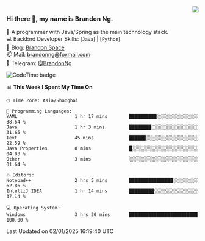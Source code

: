 <img  align="right" src="https://github-readme-stats-brandon0824.vercel.app/api/top-langs/?username=brandon0824&layout=compact">

### Hi there 👋, my name is Brandon Ng.

🌱 A programmer with Java/Spring as the main technology stack.  
💻 BackEnd Developer Skills: [`Java`] | [`Python`]  
📝 Blog: [Brandon Space](https://brandonng.tech)  
📫 Mail: brandonng@foxmail.com  
📰 Telegram: [@BrandonNg](https://t.me/BrandonNg24)  

![CodeTime badge](https://img.shields.io/endpoint?style=flat-square&url=https%3A%2F%2Fapi.codetime.dev%2Fshield%3Fid%3D128%26project%3D%26in%3D604800000)

<!--START_SECTION:waka-->
📊 **This Week I Spent My Time On** 

```text
🕑︎ Time Zone: Asia/Shanghai

💬 Programming Languages: 
YAML                     1 hr 17 mins        ██████████░░░░░░░░░░░░░░░   38.64 % 
Java                     1 hr 3 mins         ████████░░░░░░░░░░░░░░░░░   31.65 % 
Text                     45 mins             ██████░░░░░░░░░░░░░░░░░░░   22.59 % 
Java Properties          8 mins              █░░░░░░░░░░░░░░░░░░░░░░░░   04.03 % 
Other                    3 mins              ░░░░░░░░░░░░░░░░░░░░░░░░░   01.64 % 

🔥 Editors: 
Notepad++                2 hrs 5 mins        ████████████████░░░░░░░░░   62.86 % 
IntelliJ IDEA            1 hr 14 mins        █████████░░░░░░░░░░░░░░░░   37.14 % 

💻 Operating System: 
Windows                  3 hrs 20 mins       █████████████████████████   100.00 % 
```


 Last Updated on 02/01/2025 16:19:40 UTC
<!--END_SECTION:waka-->
